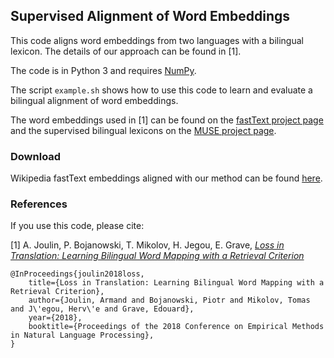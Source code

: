 ## Supervised Alignment of Word Embeddings

This code aligns word embeddings from two languages with a bilingual lexicon. The details of our approach can be found in [1].

The code is in Python 3 and requires [NumPy](http://www.numpy.org/).

The script `example.sh` shows how to use this code to learn and evaluate a bilingual alignment of word embeddings.

The word embeddings used in [1] can be found on the [fastText project page](https://fasttext.cc) and the supervised bilingual lexicons on the [MUSE project page](https://github.com/facebookresearch/MUSE).

### Download

Wikipedia fastText embeddings aligned with our method can be found [here](https://fasttext.cc/doc/en/aligned_vectors.html).

### References

If you use this code, please cite:

[1] A. Joulin, P. Bojanowski, T. Mikolov, H. Jegou, E. Grave, [*Loss in Translation: Learning Bilingual Word Mapping with a Retrieval Criterion*](https://arxiv.org/abs/1804.07745)

```
@InProceedings{joulin2018loss,
    title={Loss in Translation: Learning Bilingual Word Mapping with a Retrieval Criterion},
    author={Joulin, Armand and Bojanowski, Piotr and Mikolov, Tomas and J\'egou, Herv\'e and Grave, Edouard},
    year={2018},
    booktitle={Proceedings of the 2018 Conference on Empirical Methods in Natural Language Processing},
}
```
